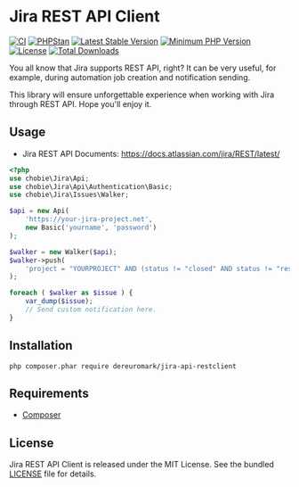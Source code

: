# Jira REST API Client

[![CI](https://github.com/chobie/jira-api-restclient/actions/workflows/tests.yml/badge.svg)](https://github.com/chobie/jira-api-restclient/actions/workflows/tests.yml)
[![PHPStan](https://img.shields.io/badge/PHPStan-level%206-brightgreen.svg?style=flat)](https://phpstan.org/)
[![Latest Stable Version](https://poser.pugx.org/chobie/jira-api-restclient/v/stable.svg)](https://packagist.org/packages/chobie/jira-api-restclient)
[![Minimum PHP Version](https://img.shields.io/badge/php-%3E%3D%207.4-8892BF.svg)](https://php.net/)
[![License](https://poser.pugx.org/chobie/jira-api-restclient/license.png)](https://packagist.org/packages/chobie/jira-api-restclient)
[![Total Downloads](https://poser.pugx.org/chobie/jira-api-restclient/d/total.svg)](https://packagist.org/packages/chobie/jira-api-restclient)

You all know that Jira supports REST API, right? It can be very useful, for example, during automation job creation and notification sending.

This library will ensure unforgettable experience when working with Jira through REST API. Hope you'll enjoy it.

## Usage

* Jira REST API Documents: https://docs.atlassian.com/jira/REST/latest/

```php
<?php
use chobie\Jira\Api;
use chobie\Jira\Api\Authentication\Basic;
use chobie\Jira\Issues\Walker;

$api = new Api(
    'https://your-jira-project.net',
    new Basic('yourname', 'password')
);

$walker = new Walker($api);
$walker->push(
	'project = "YOURPROJECT" AND (status != "closed" AND status != "resolved") ORDER BY priority DESC'
);

foreach ( $walker as $issue ) {
    var_dump($issue);
    // Send custom notification here.
}
```

## Installation

```
php composer.phar require dereuromark/jira-api-restclient
```

## Requirements

* [Composer](https://getcomposer.org/download/)

## License

Jira REST API Client is released under the MIT License. See the bundled [LICENSE](LICENSE) file for details.
